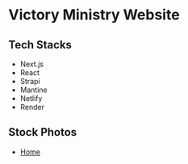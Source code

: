 # Victory Ministry Website

## Tech Stacks

- Next.js
- React
- Strapi
- Mantine
- Netlify
- Render

## Stock Photos

- [Home](https://www.pexels.com/photo/group-of-people-raising-hands-silhouette-photography-952437/)
